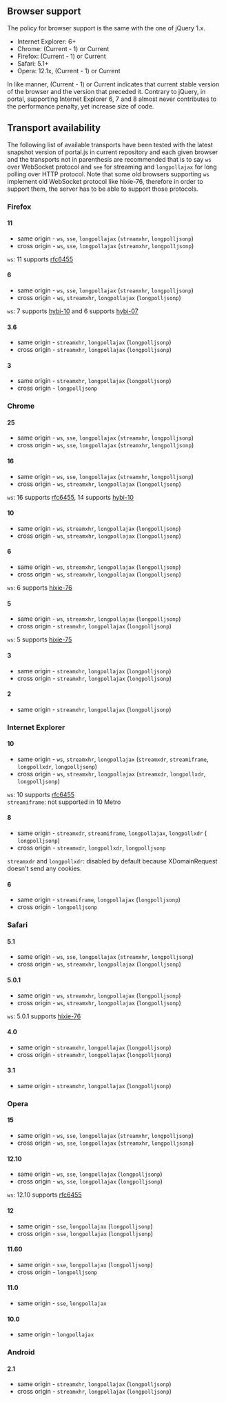 ## Browser support
The policy for browser support is the same with the one of jQuery 1.x.

* Internet Explorer: 6+
* Chrome: (Current - 1) or Current
* Firefox: (Current - 1) or Current	
* Safari: 5.1+
* Opera: 12.1x, (Current - 1) or Current

In like manner, (Current - 1) or Current indicates that current stable version of the browser and the version that preceded it. Contrary to jQuery, in portal, supporting Internet Explorer 6, 7 and 8 almost never contributes to the performance penalty, yet increase size of code.

## Transport availability
The following list of available transports have been tested with the latest snapshot version of portal.js in current repository and each given browser and the transports not in parenthesis are recommended that is to say `ws` over WebSocket protocol and `see` for streaming and `longpollajax` for long polling over HTTP protocol. Note that some old browsers supporting `ws` implement old WebSocket protocol like hixie-76, therefore in order to support them, the server has to be able to support those protocols.

### Firefox
#### 11
* same origin - `ws`, `sse`, `longpollajax` (`streamxhr`, `longpolljsonp`)
* cross origin - `ws`, `sse`, `longpollajax` (`streamxhr`, `longpolljsonp`)

`ws`: 11 supports [rfc6455](http://tools.ietf.org/html/rfc6455)

#### 6
* same origin - `ws`, `sse`, `longpollajax` (`streamxhr`, `longpolljsonp`)
* cross origin - `ws`, `streamxhr`, `longpollajax` (`longpolljsonp`)

`ws`: 7 supports [hybi-10](http://tools.ietf.org/html/draft-ietf-hybi-thewebsocketprotocol-10) and 6 supports [hybi-07](http://tools.ietf.org/html/draft-ietf-hybi-thewebsocketprotocol-07)

#### 3.6
* same origin - `streamxhr`, `longpollajax` (`longpolljsonp`)
* cross origin - `streamxhr`, `longpollajax` (`longpolljsonp`)

#### 3
* same origin - `streamxhr`, `longpollajax` (`longpolljsonp`)
* cross origin - `longpolljsonp`

### Chrome
#### 25
* same origin - `ws`, `sse`, `longpollajax` (`streamxhr`, `longpolljsonp`)
* cross origin - `ws`, `sse`, `longpollajax` (`streamxhr`, `longpolljsonp`)

#### 16
* same origin - `ws`, `sse`, `longpollajax` (`streamxhr`, `longpolljsonp`)
* cross origin - `ws`, `streamxhr`, `longpollajax` (`longpolljsonp`)

`ws`: 16 supports [rfc6455](http://tools.ietf.org/html/rfc6455), 14 supports [hybi-10](http://tools.ietf.org/html/draft-ietf-hybi-thewebsocketprotocol-10)

#### 10
* same origin - `ws`, `streamxhr`, `longpollajax` (`longpolljsonp`)
* cross origin - `ws`, `streamxhr`, `longpollajax` (`longpolljsonp`)

#### 6
* same origin - `ws`, `streamxhr`, `longpollajax` (`longpolljsonp`)
* cross origin - `ws`, `streamxhr`, `longpollajax` (`longpolljsonp`)

`ws`: 6 supports [hixie-76](http://tools.ietf.org/html/draft-hixie-thewebsocketprotocol-76)

#### 5
* same origin - `ws`, `streamxhr`, `longpollajax` (`longpolljsonp`)
* cross origin - `streamxhr`, `longpollajax` (`longpolljsonp`)

`ws`: 5 supports [hixie-75](http://tools.ietf.org/html/draft-hixie-thewebsocketprotocol-75)

#### 3
* same origin - `streamxhr`, `longpollajax` (`longpolljsonp`)
* cross origin - `streamxhr`, `longpollajax` (`longpolljsonp`)

#### 2
* same origin - `streamxhr`, `longpollajax` (`longpolljsonp`)

### Internet Explorer
#### 10
* same origin - `ws`, `streamxhr`, `longpollajax` (`streamxdr`, `streamiframe`, `longpollxdr`, `longpolljsonp`)
* cross origin - `ws`, `streamxhr`, `longpollajax` (`streamxdr`, `longpollxdr`, `longpolljsonp`)

`ws`: 10 supports [rfc6455](http://tools.ietf.org/html/rfc6455)<br />
`streamiframe`: not supported in 10 Metro

#### 8
* same origin - `streamxdr`, `streamiframe`, `longpollajax`, `longpollxdr` ( `longpolljsonp`)
* cross origin - `streamxdr`, `longpollxdr`, `longpolljsonp`

`streamxdr` and `longpollxdr`: disabled by default because XDomainRequest doesn't send any cookies.

#### 6
* same origin - `streamiframe`, `longpollajax` (`longpolljsonp`)
* cross origin - `longpolljsonp`

### Safari
#### 5.1
* same origin - `ws`, `sse`, `longpollajax` (`streamxhr`, `longpolljsonp`)
* cross origin - `ws`, `streamxhr`, `longpollajax` (`longpolljsonp`)

#### 5.0.1
* same origin - `ws`, `streamxhr`, `longpollajax` (`longpolljsonp`)
* cross origin - `ws`, `streamxhr`, `longpollajax` (`longpolljsonp`)

`ws`: 5.0.1 supports [hixie-76](http://tools.ietf.org/html/draft-hixie-thewebsocketprotocol-76)

#### 4.0
* same origin - `streamxhr`, `longpollajax` (`longpolljsonp`)
* cross origin - `streamxhr`, `longpollajax` (`longpolljsonp`)

#### 3.1
* same origin - `streamxhr`, `longpollajax` (`longpolljsonp`)

### Opera
#### 15
* same origin - `ws`, `sse`, `longpollajax` (`streamxhr`, `longpolljsonp`)
* cross origin - `ws`, `sse`, `longpollajax` (`streamxhr`, `longpolljsonp`)

#### 12.10
* same origin - `ws`, `sse`, `longpollajax` (`longpolljsonp`)
* cross origin - `ws`, `sse`, `longpollajax` (`longpolljsonp`)

`ws`: 12.10 supports [rfc6455](http://tools.ietf.org/html/rfc6455)

#### 12
* same origin - `sse`, `longpollajax` (`longpolljsonp`)
* cross origin - `sse`, `longpollajax` (`longpolljsonp`)

#### 11.60
* same origin - `sse`, `longpollajax` (`longpolljsonp`)
* cross origin - `longpolljsonp`

#### 11.0
* same origin - `sse`, `longpollajax`

#### 10.0
* same origin - `longpollajax`

### Android
#### 2.1
* same origin - `streamxhr`, `longpollajax` (`longpolljsonp`)
* cross origin - `streamxhr`, `longpollajax` (`longpolljsonp`)